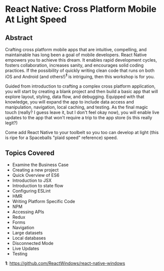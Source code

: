 # React Native: Cross Platform Mobile At Light Speed
## Abstract
Crafting cross platform mobile apps that are intuitive, compelling, and maintainable has long been a goal of mobile developers. React Native empowers you to achieve this dream. It enables rapid development cycles, fosters collaboration, increases sanity, and encourages solid coding practices. If the possibility of quickly writing clean code that runs on both iOS and Android (and others!)<sup><b>1</b></sup> is intriguing, then this workshop is for you.

Guided from introduction to crafting a complex cross platform application, you will start by creating a blank project and then build a basic app that will explore layout, styling, data flow, and debugging. Equipped with that knowledge, you will expand the app to include data access and manipulation, navigation, local caching, and testing. As the final magic touch (really? I guess leave it, but I don't feel okay now), you will enable live updates to the app that won't require a trip to the app store (is this really legit?)

Come add React Native to your toolbelt so you too can develop at light (this is ripe for a Spaceballs "plaid speed" reference) speed.

## Topics Covered
* Examine the Business Case
* Creating a new project
* Quick Overview of ES6
* Introduction to JSX
* Introduction to state flow
* Configuring ESLint
* HMR
* Writing Platform Specific Code
* NPM
* Accessing APIs
* Redux
* Forms
* Navigation
* Large datasets
* Local databases
* Disconnected Mode
* Live Updates
* Testing

**1**: https://github.com/ReactWindows/react-native-windows
